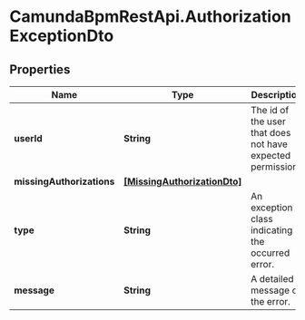 # CamundaBpmRestApi.AuthorizationExceptionDto

## Properties

Name | Type | Description | Notes
------------ | ------------- | ------------- | -------------
**userId** | **String** | The id of the user that does not have expected permissions | [optional] 
**missingAuthorizations** | [**[MissingAuthorizationDto]**](MissingAuthorizationDto.md) |  | [optional] 
**type** | **String** | An exception class indicating the occurred error. | [optional] 
**message** | **String** | A detailed message of the error. | [optional] 


